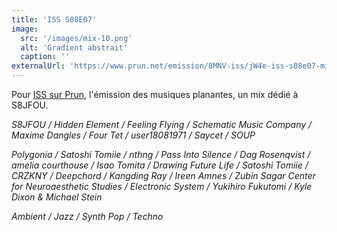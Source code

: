 ```yaml
---
title: 'ISS S08E07'
image:
  src: '/images/mix-10.png'
  alt: 'Gradient abstrait'
  caption: ''
externalUrl: 'https://www.prun.net/emission/8MNV-iss/jW4e-iss-s08e07-mix-en-tout-genre'
---
```


Pour [ISS sur Prun](https://www.prun.net/emission/8MNV-iss), l'émission des musiques planantes, un mix dédié à S8JFOU.

_S8JFOU / Hidden Element / Feeling Flying / Schematic Music Company / Maxime Dangles / Four Tet / user18081971 / Saycet / SOUP_

_Polygonia / Satoshi Tomiie / nthng / Pass Into Silence / Dag Rosenqvist / amelia courthouse / Isao Tomita / Drawing Future Life / Satoshi Tomiie / CRZKNY / Deepchord / Kangding Ray  / Ireen Amnes / Zubin Sagar Center for Neuroaesthetic Studies / Electronic System / Yukihiro Fukutomi / Kyle Dixon & Michael Stein_

_Ambient / Jazz / Synth Pop / Techno_ 
